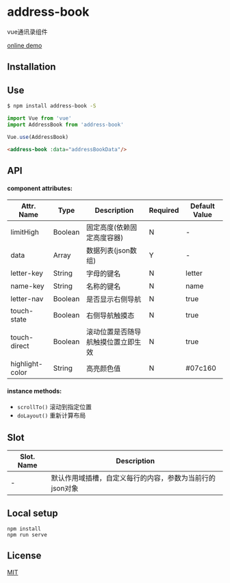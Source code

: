 # address-book
vue通讯录组件

[online demo](https://dongj0316.github.io/vue-address-book/demo/)

## Installation

## Use

```bash
$ npm install address-book -S
```

```js
import Vue from 'vue'
import AddressBook from 'address-book'

Vue.use(AddressBook)
```

``` html
<address-book :data="addressBookData"/>
```

## API

#### component attributes:
| Attr. Name | Type | Description | Required | Default Value |
|-----|-----|-----|-----|-----|
| limitHigh | Boolean | 固定高度(依赖固定高度容器) | N | - |
| data | Array | 数据列表(json数组) | Y | - |
| letter-key | String | 字母的键名 | N | letter |
| name-key | String | 名称的键名 | N | name |
| letter-nav | Boolean | 是否显示右侧导航 | N | true |
| touch-state | Boolean | 右侧导航触摸态 | N | true |
| touch-direct | Boolean | 滚动位置是否随导航触摸位置立即生效 | N | true |
| highlight-color | String | 高亮颜色值 | N | #07c160 |

#### instance methods:
- `scrollTo()` 滚动到指定位置
- `doLayout()` 重新计算布局

## Slot
| Slot. Name | Description |
|-----|-----|
| - | 默认作用域插槽，自定义每行的内容，参数为当前行的json对象 |

## Local setup

```
npm install
npm run serve
```

## License

[MIT](https://opensource.org/licenses/MIT)